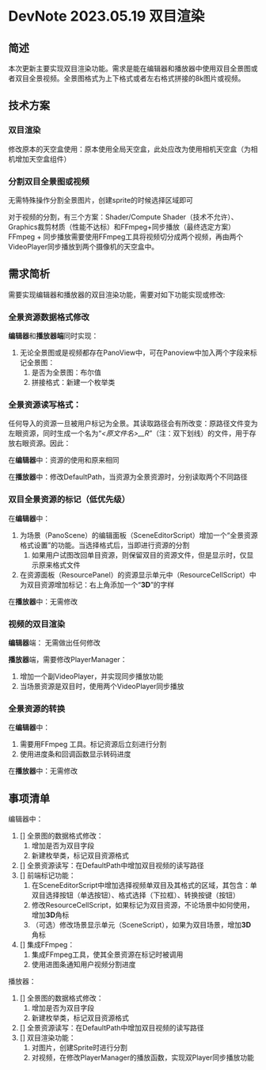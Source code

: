 # DevNote 2023.05.19 双目渲染

## 简述

本次更新主要实现双目渲染功能。需求是能在编辑器和播放器中使用双目全景图或者双目全景视频。全景图格式为上下格式或者左右格式拼接的8k图片或视频。

## 技术方案

### 双目渲染

修改原本的天空盒使用：原本使用全局天空盒，此处应改为使用相机天空盒（为相机增加天空盒组件）

### 分割双目全景图或视频

无需特殊操作分割全景图片，创建sprite的时候选择区域即可

对于视频的分割，有三个方案：Shader/Compute Shader（技术不允许）、Graphics裁剪材质（性能不达标）和FFmpeg+同步播放（最终选定方案）
FFmpeg + 同步播放需要使用FFmpeg工具将视频切分成两个视频，再由两个VideoPlayer同步播放到两个摄像机的天空盒中。


##  需求简析

需要实现编辑器和播放器的双目渲染功能，需要对如下功能实现或修改:

### 全景资源数据格式修改

**编辑器**和**播放器端**同时实现：

1. 无论全景图或是视频都存在PanoView中，可在Panoview中加入两个字段来标记全景图：
    1. 是否为全景图：布尔值
    2. 拼接格式：新建一个枚举类

### 全景资源读写格式：

任何导入的资源一旦被用户标记为全景。其读取路径会有所改变：原路径文件变为左眼资源，同时生成一个名为“*<原文件名>__R*”（注：双下划线）的文件，用于存放右眼资源。因此：

在**编辑器**中：资源的使用和原来相同

在**播放器**中：修改DefaultPath，当资源为全景资源时，分别读取两个不同路径


### 双目全景资源的标记（低优先级）

在**编辑器**中：
1. 为场景（PanoScene）的编辑面板（SceneEditorScript）增加一个“全景资源格式设置”的功能。当选择格式后，当即进行资源的分割
    1. 如果用户试图改回单目资源，则保留双目的资源文件，但是显示时，仅显示原来格式文件
2. 在资源面板（ResourcePanel）的资源显示单元中（ResourceCellScript）中为双目资源增加标记：右上角添加一个“**3D**”的字样

在**播放器**中：无需修改

### 视频的双目渲染
**编辑器**端： 无需做出任何修改

**播放器**端，需要修改PlayerManager：
1. 增加一个副VideoPlayer，并实现同步播放功能
2. 当场景资源是双目时，使用两个VideoPlayer同步播放

### 全景资源的转换

在**编辑器**中：
1. 需要用FFmpeg 工具。标记资源后立刻进行分割
2. 使用进度条和回调函数显示转码进度

在**播放器**中：无需修改

## 事项清单

编辑器中：
1. [] 全景图的数据格式修改：
    1. 增加是否为双目字段
    2. 新建枚举类，标记双目资源格式
2. [] 全景资源读写：在DefaultPath中增加双目视频的读写路径
3. [] 前端标记功能：
    1. 在SceneEditorScript中增加选择视频单双目及其格式的区域，其包含：单双目选择按钮（单选按钮）、格式选择（下拉框）、转换按键（按钮）
    2. 修改ResourceCellScript，如果标记为双目资源，不论场景中如何使用，增加**3D**角标
    3. （可选）修改场景显示单元（SceneScript），如果为双目场景，增加**3D**角标
4. [] 集成FFmpeg：
    1. 集成FFmpeg工具，使其全景资源在标记时被调用
    2. 使用进图条通知用户视频分割进度

播放器：
1. [] 全景图的数据格式修改：
    1. 增加是否为双目字段
    2. 新建枚举类，标记双目资源格式
2. [] 全景资源读写：在DefaultPath中增加双目视频的读写路径
3. [] 双目渲染功能：
    1. 对图片，创建Sprite时进行分割
    2. 对视频，在修改PlayerManager的播放函数，实现双Player同步播放功能